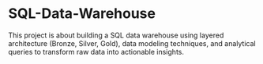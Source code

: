 # SQL-Data-Warehouse
This project is about building a SQL data warehouse using layered architecture (Bronze, Silver, Gold), data modeling techniques, and analytical queries to transform raw data into actionable insights.

